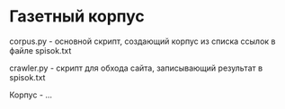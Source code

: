 # Газетный корпус
corpus.py - основной скрипт, создающий корпус из списка ссылок в файле spisok.txt

crawler.py - скрипт для обхода сайта, записывающий результат в spisok.txt

Корпус - ...
